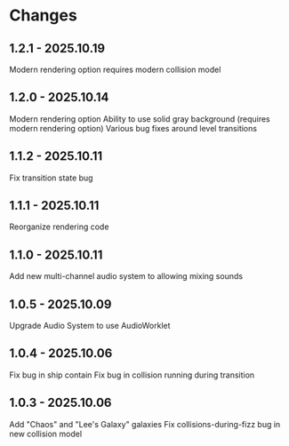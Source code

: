# Changes

## 1.2.1 - 2025.10.19

Modern rendering option requires modern collision model

## 1.2.0 - 2025.10.14

Modern rendering option
Ability to use solid gray background (requires modern rendering option)
Various bug fixes around level transitions

## 1.1.2 - 2025.10.11

Fix transition state bug

## 1.1.1 - 2025.10.11

Reorganize rendering code

## 1.1.0 - 2025.10.11

Add new multi-channel audio system to allowing mixing sounds

## 1.0.5 - 2025.10.09

Upgrade Audio System to use AudioWorklet

## 1.0.4 - 2025.10.06

Fix bug in ship contain
Fix bug in collision running during transition

## 1.0.3 - 2025.10.06

Add "Chaos" and "Lee's Galaxy" galaxies
Fix collisions-during-fizz bug in new collision model
